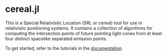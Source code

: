 # cereal.jl

This is a Special Relativistic Location (SRL or cereal) tool for use in relativistic positioning systems. It contains a collection of algorithms for computing the intersection points of future pointing light cones from at least four distinct spacelike separated emission points.

To get started, refer to the tutorials in the [documentation](https://justincfeng.github.io/cereal.jl/build/index.html).
